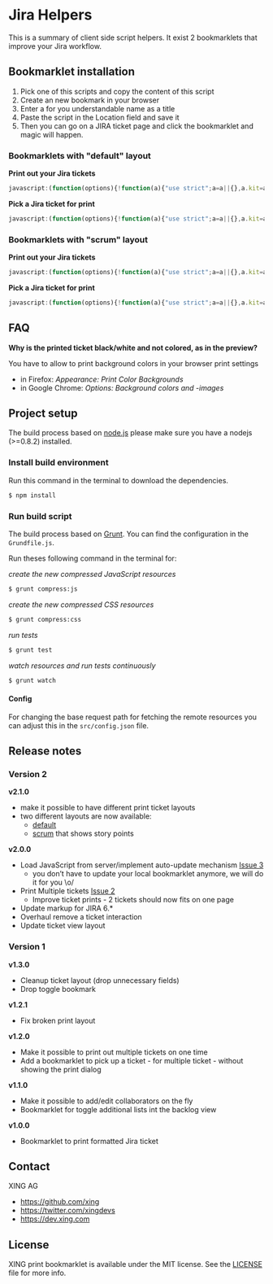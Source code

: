 # Jira Helpers

This is a summary of client side script helpers.
It exist 2 bookmarklets that improve your Jira workflow.

## Bookmarklet installation

1. Pick one of this scripts and copy the content of this script
2. Create an new bookmark in your browser
3. Enter a for you understandable name as a title
4. Paste the script in the Location field and save it
5. Then you can go on a JIRA ticket page and click the bookmarklet and magic will happen.

### Bookmarklets with "default" layout

**Print out your Jira tickets**

``` javascript
javascript:(function(options){!function(a){"use strict";a=a||{},a.kit=a.kit||0,a.env=a.env||0,a.path=a.path||"//source.xing.com/xws/jira-helpers/raw/";var b=document,c=b.createElement("script"),d=["master","develop"],e=["ticket-print","add-ticket","ticket-print-lay-scrum","add-ticket-lay-scrum"],f=d[a.env],g=e[a.kit],h=a.path+f+"/build/"+g+"-bookmarklet.js";c.setAttribute("src",h),b.head.appendChild(c)}(options);}());
```

**Pick a Jira ticket for print**

``` javascript
javascript:(function(options){!function(a){"use strict";a=a||{},a.kit=a.kit||0,a.env=a.env||0,a.path=a.path||"//source.xing.com/xws/jira-helpers/raw/";var b=document,c=b.createElement("script"),d=["master","develop"],e=["ticket-print","add-ticket","ticket-print-lay-scrum","add-ticket-lay-scrum"],f=d[a.env],g=e[a.kit],h=a.path+f+"/build/"+g+"-bookmarklet.js";c.setAttribute("src",h),b.head.appendChild(c)}(options);}({kit:1}));
```

### Bookmarklets with "scrum" layout

**Print out your Jira tickets**

``` javascript
javascript:(function(options){!function(a){"use strict";a=a||{},a.kit=a.kit||0,a.env=a.env||0,a.path=a.path||"//source.xing.com/xws/jira-helpers/raw/";var b=document,c=b.createElement("script"),d=["master","develop"],e=["ticket-print","add-ticket","ticket-print-lay-scrum","add-ticket-lay-scrum"],f=d[a.env],g=e[a.kit],h=a.path+f+"/build/"+g+"-bookmarklet.js";c.setAttribute("src",h),b.head.appendChild(c)}(options);}({kit:2}));
```

**Pick a Jira ticket for print**

``` javascript
javascript:(function(options){!function(a){"use strict";a=a||{},a.kit=a.kit||0,a.env=a.env||0,a.path=a.path||"//source.xing.com/xws/jira-helpers/raw/";var b=document,c=b.createElement("script"),d=["master","develop"],e=["ticket-print","add-ticket","ticket-print-lay-scrum","add-ticket-lay-scrum"],f=d[a.env],g=e[a.kit],h=a.path+f+"/build/"+g+"-bookmarklet.js";c.setAttribute("src",h),b.head.appendChild(c)}(options);}({kit:3}));
```

## FAQ

**Why is the printed ticket black/white and not colored, as in the preview?**

You have to allow to print background colors in your browser print settings

- in Firefox: *Appearance: Print Color Backgrounds*
- in Google Chrome: *Options: Background colors and -images*

## Project setup

The build process based on [node.js](nodejs) please make sure you have a
nodejs (>=0.8.2) installed.

### Install build environment

Run this command in the terminal to download the dependencies.

``` bash
$ npm install
```

### Run build script

The build process based on [Grunt](gruntjs). You can find the configuration in
the `Grundfile.js`.

Run theses following command in the terminal for:

_create the new compressed JavaScript resources_

``` bash
$ grunt compress:js
```

_create the new compressed CSS resources_

``` bash
$ grunt compress:css
```

_run tests_

``` bash
$ grunt test
```

_watch resources and run tests continuously_

``` bash
$ grunt watch
```

#### Config

For changing the base request path for fetching the remote resources you can
adjust this in the `src/config.json` file.

[nodejs]:http://nodejs.org
[gruntjs]:http://gruntjs.com

## Release notes

### Version 2

**v2.1.0**

- make it possible to have different print ticket layouts
- two different layouts are now available:
  - [default](/xws/jira-helpers/blob/master/demo/default-layout-example.png)
  - [scrum](/xws/jira-helpers/blob/master/demo/scrum-layout-example.png) that shows story points

**v2.0.0**

- Load JavaScript from server/implement auto-update mechanism [Issue 3](https://source.xing.com/xws/jira-helpers/issues/3)
  * you don’t have to update your local bookmarklet anymore, we will do it for you \o/
- Print Multiple tickets [Issue 2](https://source.xing.com/xws/jira-helpers/issues/2)
  * Improve ticket prints - 2 tickets should now fits on one page
- Update markup for JIRA 6.*
- Overhaul remove a ticket interaction
- Update ticket view layout

### Version 1

**v1.3.0**

- Cleanup ticket layout (drop unnecessary fields)
- Drop toggle bookmark

**v1.2.1**

- Fix broken print layout

**v1.2.0**

- Make it possible to print out multiple tickets on one time
- Add a bookmarklet to pick up a ticket - for multiple ticket - without showing the print dialog

**v1.1.0**

- Make it possible to add/edit collaborators on the fly
- Bookmarklet for toggle additional lists int the backlog view

**v1.0.0**

- Bookmarklet to print formatted Jira ticket

## Contact

XING AG

- https://github.com/xing
- https://twitter.com/xingdevs
- https://dev.xing.com

## License

XING print bookmarklet is available under the MIT license. See the [LICENSE](/xws/jira-helpers/blob/master/LICENSE) file for more info.
